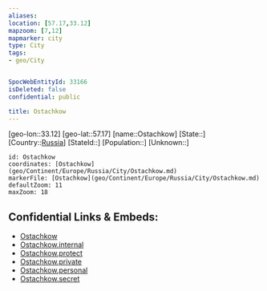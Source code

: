 ```yaml
---
aliases: 
location: [57.17,33.12]
mapzoom: [7,12] 
mapmarker: city 
type: City
tags:
- geo/City


SpocWebEntityId: 33166
isDeleted: false
confidential: public

title: Ostachkow
---
```

[geo-lon::33.12]
[geo-lat::57.17]
[name::Ostachkow]
[State::]
[Country::[Russia](geo/Continent/Europe/Russia.md)]
[StateId::]
[Population::]
[Unknown::]


```leaflet
id: Ostachkow
coordinates: [Ostachkow](geo/Continent/Europe/Russia/City/Ostachkow.md)
markerFile: [Ostachkow](geo/Continent/Europe/Russia/City/Ostachkow.md)
defaultZoom: 11 
maxZoom: 18
```


## Confidential Links & Embeds: 
- [Ostachkow](../../../../../../_public/geo/Continent/Europe/Russia/City/Ostachkow.md) 
- [Ostachkow.internal](../../../../../../_internal/geo/Continent/Europe/Russia/City/Ostachkow.internal.md) 
- [Ostachkow.protect](../../../../../../_protect/geo/Continent/Europe/Russia/City/Ostachkow.protect.md) 
- [Ostachkow.private](../../../../../../_private/geo/Continent/Europe/Russia/City/Ostachkow.private.md) 
- [Ostachkow.personal](../../../../../../_personal/geo/Continent/Europe/Russia/City/Ostachkow.personal.md) 
- [Ostachkow.secret](../../../../../../_secret/geo/Continent/Europe/Russia/City/Ostachkow.secret.md) 
